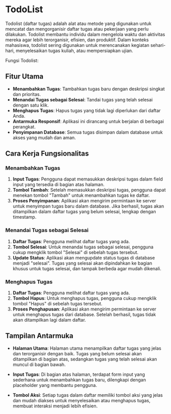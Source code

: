 # TodoList

Todolist (daftar tugas) adalah alat atau metode yang digunakan untuk mencatat dan mengorganisir daftar tugas atau pekerjaan yang perlu dilakukan. Todolist membantu individu dalam mengelola waktu dan aktivitas mereka agar lebih terorganisir, efisien, dan produktif. Dalam konteks mahasiswa, todolist sering digunakan untuk merencanakan kegiatan sehari-hari, menyelesaikan tugas kuliah, atau mempersiapkan ujian.

Fungsi Todolist:

## Fitur Utama

- **Menambahkan Tugas**: Tambahkan tugas baru dengan deskripsi singkat dan prioritas.
- **Menandai Tugas sebagai Selesai**: Tandai tugas yang telah selesai dengan satu klik.
- **Menghapus Tugas**: Hapus tugas yang tidak lagi diperlukan dari daftar Anda.
- **Antarmuka Responsif**: Aplikasi ini dirancang untuk berjalan di berbagai perangkat.
- **Penyimpanan Database**: Semua tugas disimpan dalam database untuk akses yang mudah dan aman.

## Cara Kerja Fungsionalitas

### Menambahkan Tugas

1. **Input Tugas**: Pengguna dapat memasukkan deskripsi tugas dalam field input yang tersedia di bagian atas halaman.
2. **Tombol Tambah**: Setelah memasukkan deskripsi tugas, pengguna dapat menekan tombol "Tambah" untuk menambahkan tugas ke daftar.
3. **Proses Penyimpanan**: Aplikasi akan mengirim permintaan ke server untuk menyimpan tugas baru dalam database. Jika berhasil, tugas akan ditampilkan dalam daftar tugas yang belum selesai, lengkap dengan timestamp.

### Menandai Tugas sebagai Selesai

1. **Daftar Tugas**: Pengguna melihat daftar tugas yang ada.
2. **Tombol Selesai**: Untuk menandai tugas sebagai selesai, pengguna cukup mengklik tombol "Selesai" di sebelah tugas tersebut.
3. **Update Status**: Aplikasi akan mengupdate status tugas di database menjadi "selesai". Tugas yang selesai akan dipindahkan ke bagian khusus untuk tugas selesai, dan tampak berbeda agar mudah dikenali.

### Menghapus Tugas

1. **Daftar Tugas**: Pengguna melihat daftar tugas yang ada.
2. **Tombol Hapus**: Untuk menghapus tugas, pengguna cukup mengklik tombol "Hapus" di sebelah tugas tersebut.
3. **Proses Penghapusan**: Aplikasi akan mengirim permintaan ke server untuk menghapus tugas dari database. Setelah berhasil, tugas tidak akan ditampilkan lagi dalam daftar.

## Tampilan Antarmuka

- **Halaman Utama**: Halaman utama menampilkan daftar tugas yang jelas dan terorganisir dengan baik. Tugas yang belum selesai akan ditampilkan di bagian atas, sedangkan tugas yang telah selesai akan muncul di bagian bawah.
  
- **Input Tugas**: Di bagian atas halaman, terdapat form input yang sederhana untuk menambahkan tugas baru, dilengkapi dengan placeholder yang membantu pengguna.
  
- **Tombol Aksi**: Setiap tugas dalam daftar memiliki tombol aksi yang jelas dan mudah diakses untuk menyelesaikan atau menghapus tugas, membuat interaksi menjadi lebih efisien.
